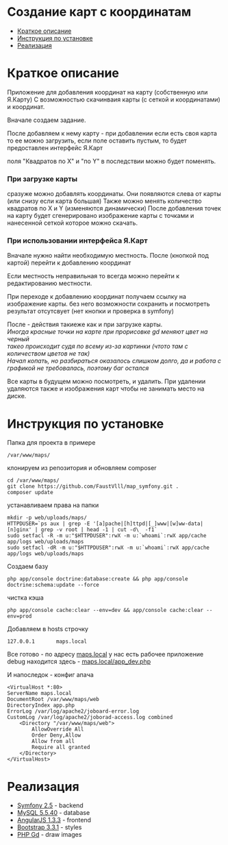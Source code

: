 
Создание карт с координатам
========================
<ul>
    <li>
        <a href="#descr">Краткое описание</a>
    </li>
    <li>
        <a href="#install">Инструкция по установке</a>
    </li>
    <li>
        <a href="#create">Реализация</a>
    </li>
</ul>

<h1 id="descr">Краткое описание</h1>

Приложение для добавления координат на карту (собственную или Я.Карту)
С возможностью скачинваия карты (с сеткой и координатами) и координат.

Вначале создаем задание.

После добавляем к нему карту - при добавлении если есть своя карта то ее можно загрузить,
если поле оставить пустым, то будет предоставлен интерфейс Я.Карт

поля "Квадратов по Х" и "по Y" в последствии можно будет поменять.

<h3>При загрузке карты</h3>
сразуже можно добавлять координаты. Они появляются слева от карты (или снизу если карта большая)
Также можно менять количество квадратов по X и Y (изменяются динамически)
После добавления точек на карту будет сгенерировано изображение карты с точками и нанесенной сеткой
которое можно скачать.

<h3>При использовании интерфейса Я.Карт</h3>
Вначале нужно найти необходимую местность. После (кнопкой под картой) перейти к добавлению координат

Если местность неправильная то всегда можно перейти к редактированию местности.

При переходе к добавлению координат получаем ссылку на изображение карты. без него возможности сохранить и посмотреть результат отсутсвует (нет кнопки и проверка в symfony)

После - действия такиеже как и при загрузке карты.
<br><i>Иногда красные точки на карте при прорисовке gd меняют цвет на черный<br>
такео происходит судя по всему из-за картинки (чтото там с количеством цветов не так)<br>
Начал копать, но разбираться оказалось слишком долго, да и работа с графикой не требовалась, поэтому баг остался</i>


Все карты в будущем можно посмотреть, и удалить.
При удалении удаляются также и изображения карт чтобы не занимать место на диске.



<h1 id="install">Инструкция по установке</h1>

Папка для проекта в примере

    /var/www/maps/

клонируем из репозитория и обновляем composer

    cd /var/www/maps/
    git clone https://github.com/FaustVlll/map_symfony.git .
    composer update
    
устанавливаем права на папки

    mkdir -p web/uploads/maps/
    HTTPDUSER=`ps aux | grep -E '[a]pache|[h]ttpd|[_]www|[w]ww-data|[n]ginx' | grep -v root | head -1 | cut -d\  -f1`
    sudo setfacl -R -m u:"$HTTPDUSER":rwX -m u:`whoami`:rwX app/cache app/logs web/uploads/maps
    sudo setfacl -dR -m u:"$HTTPDUSER":rwX -m u:`whoami`:rwX app/cache app/logs web/uploads/maps
    
Создаем базу

    php app/console doctrine:database:create && php app/console doctrine:schema:update --force
    
чистка кэша

    php app/console cache:clear --env=dev && app/console cache:clear --env=prod
    
Добавляем в hosts строчку 

    127.0.0.1       maps.local
    
Все готово - по адресу <a href="http://maps.local" target="_blank">maps.local</a> у нас есть рабочее приложение<br>
debug находится здесь - <a href="http://maps.local/app_dev.php" target="_blank">maps.local/app_dev.php</a>

И напоследок - конфиг апача

    <VirtualHost *:80>
    ServerName maps.local
    DocumentRoot /var/www/maps/web
    DirectoryIndex app.php
    ErrorLog /var/log/apache2/joboard-error.log
    CustomLog /var/log/apache2/joborad-access.log combined
        <Directory "/var/www/maps/web">
            AllowOverride All
            Order Deny,Allow
            Allow from all
            Require all granted
        </Directory>
    </VirtualHost>

<h1 id="create">Реализация</h1>
<ul>
    <li>
        <a href="http://symfony.com/" target="_blank">Symfony 2.5</a> - backend
    </li>
    <li>
        <a href="http://www.mysql.com/" target="_blank">MySQL 5.5.40</a> - database
    </li>
    <li>
        <a href="https://angularjs.org/" target="_blank">AngularJS 1.3.3</a> - frontend
    </li>
    <li>
        <a href="http://getbootstrap.com/" target="_blank">Bootstrap 3.3.1</a> - styles
    </li>
    <li>
        <a href="http://libgd.bitbucket.org/" target="_blank">PHP Gd</a> - draw images
    </li>
</ul>
